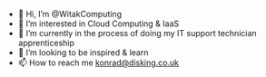 - 👋 Hi, I’m @WitakComputing
- 👀 I’m interested in Cloud Computing & IaaS
- 🌱 I’m currently in the process of doing my IT support technician apprenticeship
- 💞️ I’m looking to be inspired & learn
- 📫 How to reach me konrad@disking.co.uk

<!---
WitakComputing/WitakComputing is a ✨ special ✨ repository because its `README.md` (this file) appears on your GitHub profile.
You can click the Preview link to take a look at your changes.
--->
